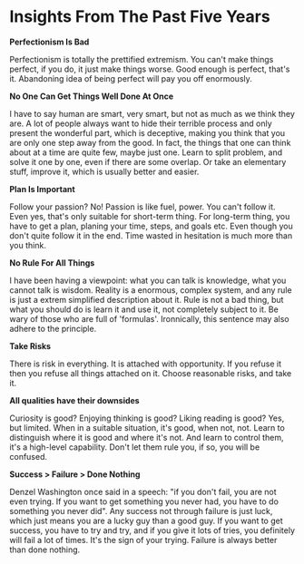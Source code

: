 # Insights From The Past Five Years

**Perfectionism Is Bad**

Perfectionism is totally the prettified extremism. You can't make things perfect, if you do, it just make things worse. Good enough is perfect, that's it. Abandoning idea of being perfect will pay you off enormously.

**No One Can Get Things Well Done At Once**

I have to say human are smart, very smart, but not as much as we think they are. A lot of people always want to hide their terrible process and only present the wonderful part, which is deceptive, making you think that you are only one step away from the good. In fact, the things that one can think about at a time are quite few, maybe just one. Learn to split problem, and solve it one by one, even if there are some overlap. Or take an elementary stuff, improve it, which is usually better and easier.

**Plan Is Important**

Follow your passion? No! Passion is like fuel, power. You can't follow it. Even yes, that's only suitable for short-term thing. For long-term thing, you have to get a plan, planing your time, steps, and goals etc. Even though you don't quite follow it in the end. Time wasted in hesitation is much more than you think.

**No Rule For All Things**

I have been having a viewpoint: what you can talk is knowledge, what you cannot talk is wisdom. Reality is a enormous, complex system, and any rule is just a extrem simplified description about it. Rule is not a bad thing, but what you should do is learn it and use it, not completely subject to it. Be wary of those who are full of 'formulas'. Ironnically, this sentence may also adhere to the principle. 

**Take Risks**

There is risk in everything. It is attached with opportunity. If you refuse it then you refuse all things attached on it. Choose reasonable risks, and take it.

**All qualities have their downsides**

Curiosity is good? Enjoying thinking is good? Liking reading is good? Yes, but limited. When in a suitable situation, it's good, when not, not. Learn to distinguish where it is good and where it's not. And learn to control them, it's a high-level capability. Don't let them rule you, if so, you will be confused.

**Success > Failure > Done Nothing**

Denzel Washington once said in a speech: "if you don't fail, you are not even trying. If you want to get something you never had, you have to do something you never did". Any success not through failure is just luck, which just means you are a lucky guy than a good guy. If you want to get success, you have to try and try, and if you give it lots of tries, you definitely will fail a lot of times. It's the sign of your trying. Failure is always better than done nothing.
